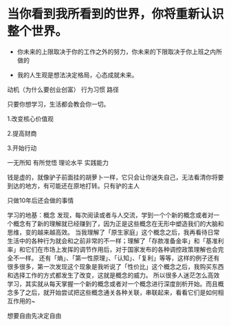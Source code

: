 
# 当你看到我所看到的世界，你将重新认识整个世界。



* 你未来的上限取决于你的工作之外的努力，你未来的下限取决于你上班之内所做的

* 我的人生观是想法决定格局，心态成就未来。
      
 动机（为什么要创业创富）
 行为习惯
 路径

只要你想学习，生活都会教会你一切。
      
1.改变核心价值观

2.提高财商

3.开始行动

一无所知   有所觉悟    理论水平    实践能力


钱是虚的，就像驴子前面挂的胡萝卜一样，它只会让你迷失自己，无法看清你将要到达的地方，有可能还在原地打转。只有驴的主人


只做10年后还会做的事情


学习的地基：概念
发现，每次阅读或者与人交流，学到一个个新的概念或者对一个概念有了新的理解就已经赚到了，因为正是这些概念在无形中塑造我们的大脑和思维，变的越来越高效。
当我理解了「原生家庭」这个概念之后，我再看待日常生活中的各种行为就会和之前非常的不一样；理解了「存款准备金率」和「基准利率」和它们在市场上发挥的调节作用后，对于国家发布的各种调控政策理解也会完全不一样。
还有「熵」、「第一性原理」、「认知」、「复利」等等，这样的例子还有很多很多，第一次发现这个现象是我听说了「性价比」这个概念之后，我购买东西和选择工作的方式都发生了改变，这就是概念的威力。
所以很多人迷茫怎么高效学习，其实就从每天掌握一个新的概念或者对一个概念进行深度剖析开始。而且概念多了之后，就开始尝试把这些概念通关各种关联，串联起来，看看它们是如何相互作用的~


想要自由先决定自由

      
      
      
      
      
      
      
      
      
      
      
      
      
      
      
      
      
      
      
      
      
      